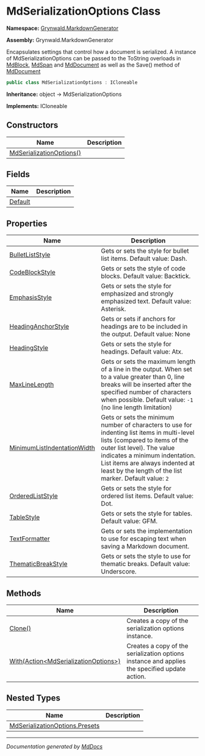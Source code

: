 ﻿# MdSerializationOptions Class

**Namespace:** [Grynwald.MarkdownGenerator](../index.md)

**Assembly:** Grynwald.MarkdownGenerator

Encapsulates settings that control how a document is serialized. A instance of MdSerializationOptions can be passed to the ToString overloads in [MdBlock](../MdBlock/index.md), [MdSpan](../MdSpan/index.md) and [MdDocument](../MdDocument/index.md) as well as the Save() method of [MdDocument](../MdDocument/index.md)

```csharp
public class MdSerializationOptions : ICloneable
```

**Inheritance:** object → MdSerializationOptions

**Implements:** ICloneable

## Constructors

| Name                                              | Description |
| ------------------------------------------------- | ----------- |
| [MdSerializationOptions()](constructors/index.md) |             |

## Fields

| Name                         | Description |
| ---------------------------- | ----------- |
| [Default](fields/Default.md) |             |

## Properties

| Name                                                                     | Description                                                                                                                                                                                                                                                                              |
| ------------------------------------------------------------------------ | ---------------------------------------------------------------------------------------------------------------------------------------------------------------------------------------------------------------------------------------------------------------------------------------- |
| [BulletListStyle](properties/BulletListStyle.md)                         | Gets or sets the style for bullet list items. Default value: Dash.                                                                                                                                                                                                                       |
| [CodeBlockStyle](properties/CodeBlockStyle.md)                           | Gets or sets the style of code blocks. Default value: Backtick.                                                                                                                                                                                                                          |
| [EmphasisStyle](properties/EmphasisStyle.md)                             | Gets or sets the style for emphasized and strongly emphasized text. Default value: Asterisk.                                                                                                                                                                                             |
| [HeadingAnchorStyle](properties/HeadingAnchorStyle.md)                   | Gets or sets if anchors for headings are to be included in the output. Default value: None                                                                                                                                                                                               |
| [HeadingStyle](properties/HeadingStyle.md)                               | Gets or sets the style for headings. Default value: Atx.                                                                                                                                                                                                                                 |
| [MaxLineLength](properties/MaxLineLength.md)                             | Gets or sets the maximum length of a line in the output. When set to a value greater than 0, line breaks will be inserted after the specified number of characters when possible. Default value: `-1` (no line length limitation)                                                        |
| [MinimumListIndentationWidth](properties/MinimumListIndentationWidth.md) | Gets or sets the minimum number of characters to use for indenting list items in multi\-level lists (compared to items of the outer list level). The value indicates a minimum indentation. List items are always indented at least by the length of the list marker. Default value: `2` |
| [OrderedListStyle](properties/OrderedListStyle.md)                       | Gets or sets the style for ordered list items. Default value: Dot.                                                                                                                                                                                                                       |
| [TableStyle](properties/TableStyle.md)                                   | Gets or sets the style for tables. Default value: GFM.                                                                                                                                                                                                                                   |
| [TextFormatter](properties/TextFormatter.md)                             | Gets or sets the implementation to use for escaping text when saving a Markdown document.                                                                                                                                                                                                |
| [ThematicBreakStyle](properties/ThematicBreakStyle.md)                   | Gets or sets the style to use for thematic breaks. Default value: Underscore.                                                                                                                                                                                                            |

## Methods

| Name                                                      | Description                                                                                   |
| --------------------------------------------------------- | --------------------------------------------------------------------------------------------- |
| [Clone()](methods/Clone.md)                               | Creates a copy of the serialization options instance.                                         |
| [With(Action\<MdSerializationOptions\>)](methods/With.md) | Creates a copy of the serialization options instance and applies the specified update action. |

## Nested Types

| Name                                               | Description |
| -------------------------------------------------- | ----------- |
| [MdSerializationOptions.Presets](Presets/index.md) |             |

___

*Documentation generated by [MdDocs](https://github.com/ap0llo/mddocs)*
